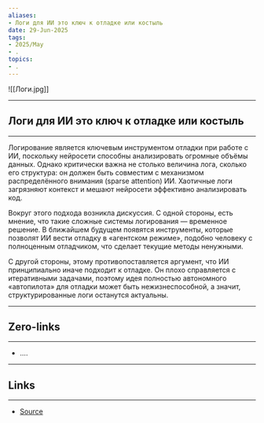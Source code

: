 ```yaml
---
aliases: 
- Логи для ИИ это ключ к отладке или костыль 
date: 29-Jun-2025
tags:
- 2025/May
- .
topics:
- .
---
```

![[Логи.jpg]]

-----
##  Логи для ИИ это ключ к отладке или костыль 
-----
Логирование является ключевым инструментом отладки при работе с ИИ, поскольку нейросети способны анализировать огромные объёмы данных. Однако критически важна не столько величина лога, сколько его структура: он должен быть совместим с механизмом распределённого внимания (sparse attention) ИИ. Хаотичные логи загрязняют контекст и мешают нейросети эффективно анализировать код.

Вокруг этого подхода возникла дискуссия. С одной стороны, есть мнение, что такие сложные системы логирования — временное решение. В ближайшем будущем появятся инструменты, которые позволят ИИ вести отладку в «агентском режиме», подобно человеку с полноценным отладчиком, что сделает текущие методы ненужными.

С другой стороны, этому противопоставляется аргумент, что ИИ принципиально иначе подходит к отладке. Он плохо справляется с итеративными задачами, поэтому идея полностью автономного «автопилота» для отладки может быть нежизнеспособной, а значит, структурированные логи останутся актуальны.

---
## Zero-links
---
- ....

---
## Links
---
- [Source](https://t.me/turboproject/1668)